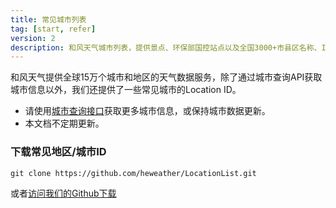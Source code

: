 ```yaml
---
title: 常见城市列表
tag: [start, refer]
version: 2
description: 和风天气城市列表，提供景点、环保部国控站点以及全国3000+市县区名称、ID、经纬度等信息，与中国气象局发布的城市数据同步
---
```


和风天气提供全球15万个城市和地区的天气数据服务，除了通过城市查询API获取城市信息以外，我们还提供了一些常见城市的Location ID。

- 请使用[城市查询接口](https://dev.heweather.com/docs/api/geo/)获取更多城市信息，或保持城市数据更新。
- 本文档不定期更新。

### 下载常见地区/城市ID

```
git clone https://github.com/heweather/LocationList.git
```

或者[访问我们的Github下载](https://github.com/heweather/LocationList)
